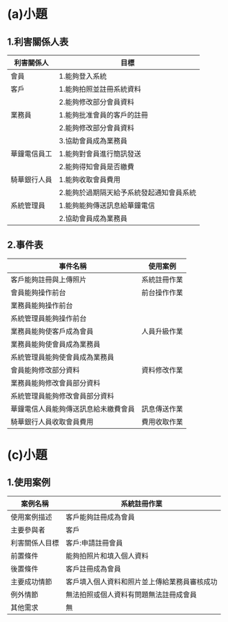 # (a)小題
## 1.利害關係人表
|利害關係人|目標|
|-------|------|
|會員|1.能夠登入系統|
|客戶|1.能夠拍照並註冊系統資料|
||2.能夠修改部分會員資料|
|業務員|1.能夠批准會員的客戶的註冊|
||2.能夠修改部分會員資料|
||3.協助會員成為業務員|
|華鐘電信員工|1.能夠對會員進行簡訊發送|
||2.能夠得知會員是否繳費|
|騎華銀行人員|1.能夠收取會員費用|
||2.能夠於過期隔天給予系統發起通知會員系統|
|系統管理員|1.能夠能夠傳送訊息給華鐘電信|
||2.協助會員成為業務員|
## 2.事件表
|事件名稱|使用案例|
|-------|------|
|客戶能夠註冊與上傳照片|系統註冊作業|
|會員能夠操作前台|前台操作作業|
|業務員能夠操作前台
|系統管理員能夠操作前台
|業務員能夠使客戶成為會員|人員升級作業|
|業務員能夠使會員成為業務員
|系統管理員能夠使會員成為業務員
|會員能夠修改部分資料|資料修改作業|
|業務員能夠修改會員部分資料
|系統管理員能夠修改會員部分資料||
|華鐘電信人員能夠傳送訊息給未繳費會員|訊息傳送作業|
|騎華銀行人員收取會員費用|費用收取作業|

# (c)小題
## 1.使用案例
案例名稱|系統註冊作業
|-----|-----|
使用案例描述|客戶能夠註冊成為會員
主要參與者|客戶
利害關係人目標|客戶:申請註冊會員
前置條件|能夠拍照片和填入個人資料
後置條件|客戶註冊成為會員
主要成功情節|客戶填入個人資料和照片並上傳給業務員審核成功
例外情節|無法拍照或個人資料有問題無法註冊成會員
其他需求|無